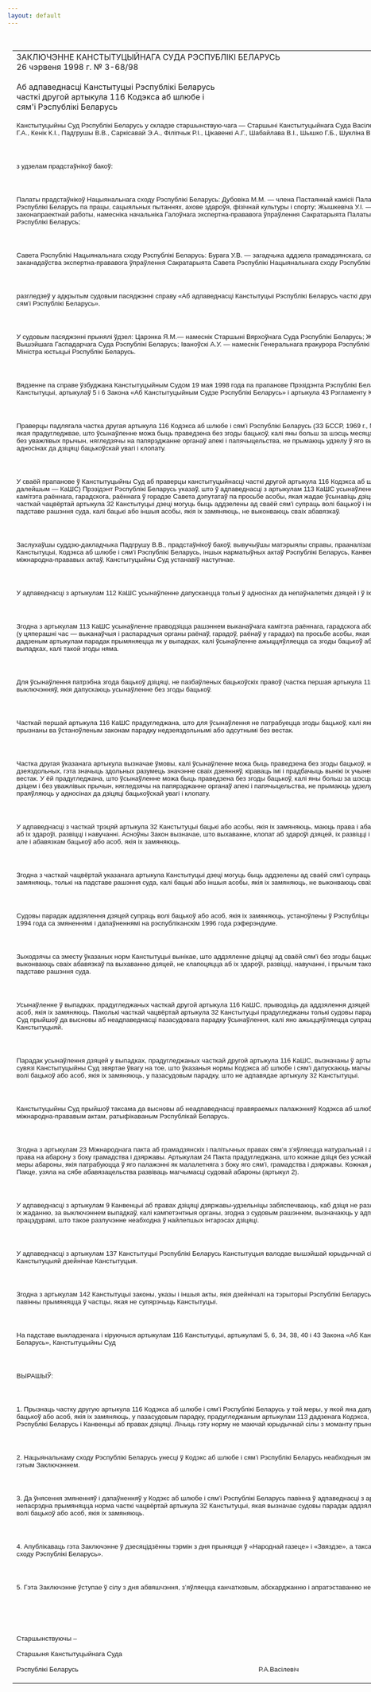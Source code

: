 ```yaml
---
layout: default
---
```


<div style="margin: 0px auto; width: 1000px;">

<div id="flag">

 

</div>

<div id="fixedWidth">

<div id="body">

<div id="columnSpanned">

<div id="content" style="margin: 10px">

<table>
<colgroup>
<col style="width: 100%" />
</colgroup>
<tbody>
<tr class="odd">
<td><div data-align="center" style="text-transform: uppercase;">
Заключэнне Канстытуцыйнага Суда Рэспублікі Беларусь
</div>
<div data-align="center">
26 чэрвеня 1998 г. № 3-68/98
</div>
<div data-align="left" style="width: 400px; margin-top: 20px; margin-bottom: 20px;">
Аб адпаведнасці Канстытуцыі Рэспублікі Беларусь часткі другой артыкула 116 Кодэкса аб шлюбе і сям'і Рэспублікі Беларусь
</div>
<p><span style="font-size: 10pt; font-family: Arial">Канстытуцыйны Суд Рэспублікі Беларусь у складзе старшынствую-чага — Старшыні Канстытуцыйнага Суда Васілевіча Р.А., суддзяў Бойка Т.С., Вараб’я Г.А., Кенік К.І., Падгрушы В.В., Саркісавай Э.А., Філіпчык Р.І., Цікавенкі А.Г., Шабайлава В.І., Шышко Г.Б., Шукліна В.З.</span></p>
<p><span style="font-size: 10pt; font-family: Arial"></span></p>
<p> </p>
<p><span style="font-size: 10pt; font-family: Arial">з удзелам прадстаўнікоў бакоў:</span></p>
<p><span style="font-size: 10pt; font-family: Arial"></span></p>
<p> </p>
<p><span style="font-size: 10pt; font-family: Arial">Палаты прадстаўнікоў Нацыянальнага сходу Рэспублікі Беларусь: Дубовіка М.М. — члена Пастаяннай камісіі Палаты прадстаўнікоў Нацыянальнага сходу Рэспублікі Беларусь па працы, сацыяльных пытаннях, ахове здароўя, фізічнай культуры і спорту; Жышкевіча У.I. — начальніка ўпраўлення законапраектнай работы, намесніка начальніка Галоўнага экспертна-прававога ўпраўлення Сакратарыята Палаты прадстаўнікоў Нацыянальнага сходу Рэспублікі Беларусь;</span></p>
<p><span style="font-size: 10pt; font-family: Arial"></span></p>
<p> </p>
<p><span style="font-size: 10pt; font-family: Arial">Савета Рэспублікі Нацыянальнага сходу Рэспублікі Беларусь: Бурага У.В. — загадчыка аддзела грамадзянскага, сацыяльнага і гаспадарчага заканадаўства экспертна-прававога ўпраўлення Сакратарыята Савета Рэспублікі Нацыянальнага сходу Рэспублікі Беларусь</span></p>
<p><span style="font-size: 10pt; font-family: Arial"></span></p>
<p> </p>
<p><span style="font-size: 10pt; font-family: Arial">разгледзеў у адкрытым судовым пасяджэнні справу «Аб адпаведнасці Канстытуцыі Рэспублікі Беларусь часткі другой артыкула 116 Кодэкса аб шлюбе і сям’і Рэспублікі Беларусь».</span></p>
<p><span style="font-size: 10pt; font-family: Arial"></span></p>
<p> </p>
<p><span style="font-size: 10pt; font-family: Arial">У судовым пасяджэнні прынялі ўдзел: Царэнка Я.М.— намеснік Старшыні Вярхоўнага Суда Рэспублікі Беларусь; Ждановіч І.М. — намеснік Старшыні Вышэйшага Гаспадарчага Суда Рэспублікі Беларусь; Іваноўскі А.У. — намеснік Генеральнага пракурора Рэспублікі Беларусь; Сяргеева В.Г. — намеснік Міністра юстыцыі Рэспублікі Беларусь.</span></p>
<p><span style="font-size: 10pt; font-family: Arial"></span></p>
<p> </p>
<p><span style="font-size: 10pt; font-family: Arial">Вядзенне па справе ўзбуджана Канстытуцыйным Судом 19 мая 1998 года па прапанове Прэзідэнта Рэспублікі Беларусь на падставе артыкула 116 Канстытуцыі, артыкулаў 5 і 6 Закона «Аб Канстытуцыйным Судзе Рэспублікі Беларусь» і артыкула 43 Рэгламенту Канстытуцыйнага Суда.</span></p>
<p><span style="font-size: 10pt; font-family: Arial"></span></p>
<p> </p>
<p><span style="font-size: 10pt; font-family: Arial">Праверцы падлягала частка другая артыкула 116 Кодэкса аб шлюбе і сям’і Рэспублікі Беларусь (ЗЗ БССР, 1969 г., № 17, арт.278; 1990 г., № 22, арт. 451), якая прадугледжвае, што ўсынаўленне можа быць праведзена без згоды бацькоў, калі яны больш за шэсць месяцаў не пражываюць сумесна з дзіцем і без уважлівых прычын, нягледзячы на папярэджанне органаў апекі і папячыцельства, не прымаюць удзелу ў яго выхаванні і ўтрыманні, не праяўляюць у адносінах да дзіцяці бацькоўскай увагі і клопату.</span></p>
<p><span style="font-size: 10pt; font-family: Arial"></span></p>
<p> </p>
<p><span style="font-size: 10pt; font-family: Arial">У сваёй прапанове ў Канстытуцыйны Суд аб праверцы канстытуцыйнасці часткі другой артыкула 116 Кодэкса аб шлюбе і сям’і Рэспублікі Беларусь (у далейшым — КаШС) Прэзідэнт Рэспублікі Беларусь указаў, што ў адпаведнасці з артыкулам 113 КаШС усынаўленне праводзіцца рашэннем выканаўчага камітэта раённага, гарадскога, раённага ў горадзе Савета дэпутатаў па просьбе асобы, якая жадае ўсынавіць дзіця. У прапанове адзначана, што згодна з часткай чацвёртай артыкула 32 Канстытуцыі дзеці могуць быць аддзелены ад сваёй сям’і супраць волі бацькоў і іншых асоб, якія іх замяняюць, толькі на падставе рашэння суда, калі бацькі або іншыя асобы, якія іх замяняюць, не выконваюць сваіх абавязкаў.</span></p>
<p><span style="font-size: 10pt; font-family: Arial"></span></p>
<p> </p>
<p><span style="font-size: 10pt; font-family: Arial">Заслухаўшы суддзю-дакладчыка Падгрушу В.В., прадстаўнікоў бакоў, вывучыўшы матэрыялы справы, прааналізаваўшы адпаведныя палажэнні Канстытуцыі, Кодэкса аб шлюбе і сям’і Рэспублікі Беларусь, іншых нарматыўных актаў Рэспублікі Беларусь, Канвенцыі аб правах дзіцяці і іншых міжнародна-прававых актаў, Канстытуцыйны Суд устанавіў наступнае.</span></p>
<p><span style="font-size: 10pt; font-family: Arial"></span></p>
<p> </p>
<p><span style="font-size: 10pt; font-family: Arial">У адпаведнасці з артыкулам 112 КаШС усынаўленне дапускаецца толькі ў адносінах да непаўналетніх дзяцей і ў іх інтарэсах.</span></p>
<p><span style="font-size: 10pt; font-family: Arial"></span></p>
<p> </p>
<p><span style="font-size: 10pt; font-family: Arial">Згодна з артыкулам 113 КаШС усынаўленне праводзіцца рашэннем выканаўчага камітэта раённага, гарадскога або раённага ў горадзе Савета дэпутатаў (у цяперашні час — выканаўчыя і распарадчыя органы раёнаў, гарадоў, раёнаў у гарадах) па просьбе асобы, якая жадае ўсынавіць дзіця. Прадугледжаны дадзеным артыкулам парадак прымяняецца як у выпадках, калі ўсынаўленне ажыццяўляецца са згоды бацькоў або асоб, якія іх замяняюць, так і ў выпадках, калі такой згоды няма.</span></p>
<p><span style="font-size: 10pt; font-family: Arial"></span></p>
<p> </p>
<p><span style="font-size: 10pt; font-family: Arial">Для ўсынаўлення патрэбна згода бацькоў дзіцяці, не пазбаўленых бацькоўскіх правоў (частка першая артыкула 115 КаШС). З гэтага правіла ёсць некалькі выключэнняў, якія дапускаюць усынаўленне без згоды бацькоў.</span></p>
<p><span style="font-size: 10pt; font-family: Arial"></span></p>
<p> </p>
<p><span style="font-size: 10pt; font-family: Arial">Часткай першай артыкула 116 КаШС прадугледжана, што для ўсынаўлення не патрабуецца згоды бацькоў, калі яны пазбаўлены бацькоўскіх правоў або прызнаны ва ўстаноўленым законам парадку недзеяздольнымі або адсутнымі без вестак.</span></p>
<p><span style="font-size: 10pt; font-family: Arial"></span></p>
<p> </p>
<p><span style="font-size: 10pt; font-family: Arial">Частка другая ўказанага артыкула вызначае ўмовы, калі ўсынаўленне можа быць праведзена без згоды бацькоў, не пазбаўленых бацькоўскіх правоў, дзеяздольных, гэта значыць здольных разумець значэнне сваіх дзеянняў, кіраваць імі і прадбачыць вынікі іх учынення, і не прызнаных адсутнымі без вестак. У ёй прадугледжана, што ўсынаўленне можа быць праведзена без згоды бацькоў, калі яны больш за шэсць месяцаў не пражываюць сумесна з дзіцем і без уважлівых прычын, нягледзячы на папярэджанне органаў апекі і папячыцельства, не прымаюць удзелу ў яго выхаванні і ўтрыманні, не праяўляюць у адносінах да дзіцяці бацькоўскай увагі і клопату.</span></p>
<p><span style="font-size: 10pt; font-family: Arial"></span></p>
<p> </p>
<p><span style="font-size: 10pt; font-family: Arial">У адпаведнасці з часткай трэцяй артыкула 32 Канстытуцыі бацькі або асобы, якія іх замяняюць, маюць права і абавязаны выхоўваць дзяцей, клапаціцца аб іх здароўі, развіцці і навучанні. Асноўны Закон вызначае, што выхаванне, клопат аб здароўі дзяцей, іх развіцці і навучанні з’яўляецца не толькі правам, але і абавязкам бацькоў або асоб, якія іх замяняюць.</span></p>
<p><span style="font-size: 10pt; font-family: Arial"></span></p>
<p> </p>
<p><span style="font-size: 10pt; font-family: Arial">Згодна з часткай чацвёртай указанага артыкула Канстытуцыі дзеці могуць быць аддзелены ад сваёй сям’і супраць волі бацькоў і іншых асоб, якія іх замяняюць, толькі на падставе рашэння суда, калі бацькі або іншыя асобы, якія іх замяняюць, не выконваюць сваіх абавязкаў.</span></p>
<p><span style="font-size: 10pt; font-family: Arial"></span></p>
<p> </p>
<p><span style="font-size: 10pt; font-family: Arial">Судовы парадак аддзялення дзяцей супраць волі бацькоў або асоб, якія іх замяняюць, устаноўлены ў Рэспубліцы Беларусь з прыняццем Канстытуцыі 1994 года са змяненнямі і дапаўненнямі на рэспубліканскім 1996 года рэферэндуме.</span></p>
<p><span style="font-size: 10pt; font-family: Arial"></span></p>
<p> </p>
<p><span style="font-size: 10pt; font-family: Arial">Зыходзячы са зместу ўказаных норм Канстытуцыі вынікае, што аддзяленне дзіцяці ад сваёй сям’і без згоды бацькоў магчыма ў выпадках, калі бацькі не выконваюць сваіх абавязкаў па выхаванню дзяцей, не клапоцяцца аб іх здароўі, развіцці, навучанні, і прычым такое аддзяленне магчыма толькі на падставе рашэння суда.</span></p>
<p><span style="font-size: 10pt; font-family: Arial"></span></p>
<p> </p>
<p><span style="font-size: 10pt; font-family: Arial">Усынаўленне ў выпадках, прадугледжаных часткай другой артыкула 116 КаШС, прыводзіць да аддзялення дзяцей ад сваёй сям’і супраць волі бацькоў або асоб, якія іх замяняюць. Паколькі часткай чацвёртай артыкула 32 Канстытуцыі прадугледжаны толькі судовы парадак такога аддзялення, Канстытуцыйны Суд прыйшоў да высновы аб неадпаведнасці пазасудовага парадку ўсынаўлення, калі яно ажыццяўляецца супраць волі бацькоў, парадку, устаноўленаму Канстытуцыяй.</span></p>
<p><span style="font-size: 10pt; font-family: Arial"></span></p>
<p> </p>
<p><span style="font-size: 10pt; font-family: Arial">Парадак усынаўлення дзяцей у выпадках, прадугледжаных часткай другой артыкула 116 КаШС, вызначаны ў артыкуле 113 дадзенага Кодэкса. У гэтай сувязі Канстытуцыйны Суд звяртае ўвагу на тое, што ўказаныя нормы Кодэкса аб шлюбе і сям’і дапускаюць магчымасць усынаўлення дзяцей супраць волі бацькоў або асоб, якія іх замяняюць, у пазасудовым парадку, што не адпавядае артыкулу 32 Канстытуцыі.</span></p>
<p><span style="font-size: 10pt; font-family: Arial"></span></p>
<p> </p>
<p><span style="font-size: 10pt; font-family: Arial">Канстытуцыйны Суд прыйшоў таксама да высновы аб неадпаведнасці правяраемых палажэнняў Кодэкса аб шлюбе і сям’і Рэспублікі Беларусь міжнародна-прававым актам, ратыфікаваным Рэспублікай Беларусь.</span></p>
<p><span style="font-size: 10pt; font-family: Arial"></span></p>
<p> </p>
<p><span style="font-size: 10pt; font-family: Arial">Згодна з артыкулам 23 Міжнароднага пакта аб грамадзянскіх і палітычных правах сям’я з’яўляецца натуральнай і асноўнай ячэйкай грамадства і мае права на абарону з боку грамадства і дзяржавы. Артыкулам 24 Пакта прадугледжана, што кожнае дзіця без усякай дыскрымінацыі мае права на такія меры абароны, якія патрабуюцца ў яго палажэнні як малалетняга з боку яго сям’і, грамадства і дзяржавы. Кожная дзяржава, якая ўдзельнічае ў гэтым Пакце, узяла на сябе абавязацельства развіваць магчымасці судовай абароны (артыкул 2).</span></p>
<p><span style="font-size: 10pt; font-family: Arial"></span></p>
<p> </p>
<p><span style="font-size: 10pt; font-family: Arial">У адпаведнасці з артыкулам 9 Канвенцыі аб правах дзіцяці дзяржавы-удзельніцы забяспечваюць, каб дзіця не разлучалася са сваімі бацькамі насуперак іх жаданню, за выключэннем выпадкаў, калі кампетэнтныя органы, згодна з судовым рашэннем, вызначаюць у адпаведнасці з прымянімым законам і працэдурамі, што такое разлучэнне неабходна ў найлепшых інтарэсах дзіцяці.</span></p>
<p><span style="font-size: 10pt; font-family: Arial"></span></p>
<p> </p>
<p><span style="font-size: 10pt; font-family: Arial">У адпаведнасці з артыкулам 137 Канстытуцыі Рэспублікі Беларусь Канстытуцыя валодае вышэйшай юрыдычнай сілай. У выпадку разыходжання закона з Канстытуцыяй дзейнічае Канстытуцыя.</span></p>
<p><span style="font-size: 10pt; font-family: Arial"></span></p>
<p> </p>
<p><span style="font-size: 10pt; font-family: Arial">Згодна з артыкулам 142 Канстытуцыі законы, указы і іншыя акты, якія дзейнічалі на тэрыторыі Рэспублікі Беларусь да ўвядзення ў дзеянне Канстытуцыі, павінны прымяняцца ў частцы, якая не супярэчыць Канстытуцыі.</span></p>
<p><span style="font-size: 10pt; font-family: Arial"></span></p>
<p> </p>
<p><span style="font-size: 10pt; font-family: Arial">На падставе выкладзенага і кіруючыся артыкулам 116 Канстытуцыі, артыкуламі 5, 6, 34, 38, 40 і 43 Закона «Аб Канстытуцыйным Судзе Рэспублікі Беларусь», Канстытуцыйны Суд</span></p>
<p><span style="font-size: 10pt; font-family: Arial"></span></p>
<p> </p>
<p><span style="font-size: 10pt; font-family: Arial; mso-bidi-font-weight: bold">ВЫРАШЫЎ:</span></p>
<p><span style="font-size: 10pt; font-family: Arial"></span></p>
<p> </p>
<p><span style="font-size: 10pt; font-family: Arial">1. Прызнаць частку другую артыкула 116 Кодэкса аб шлюбе і сям’і Рэспублікі Беларусь у той меры, у якой яна дапускае ўсынаўленне дзяцей без згоды бацькоў або асоб, якія іх замяняюць, у пазасудовым парадку, прадугледжаным артыкулам 113 дадзенага Кодэкса, не адпавядаючай Канстытуцыі Рэспублікі Беларусь і Канвенцыі аб правах дзіцяці. Лічыць гэту норму не маючай юрыдычнай сілы з моманту прыняцця гэтага Заключэння.</span></p>
<p><span style="font-size: 10pt; font-family: Arial"></span></p>
<p> </p>
<p><span style="font-size: 10pt; font-family: Arial">2. Нацыянальнаму сходу Рэспублікі Беларусь унесці ў Кодэкс аб шлюбе і сям’і Рэспублікі Беларусь неабходныя змяненні і дапаўненні ў адпаведнасці з гэтым Заключэннем.</span></p>
<p><span style="font-size: 10pt; font-family: Arial"></span></p>
<p> </p>
<p><span style="font-size: 10pt; font-family: Arial">3. Да ўнясення змяненняў і дапаўненняў у Кодэкс аб шлюбе і сям’і Рэспублікі Беларусь павінна ў адпаведнасці з артыкуламі 137 і 142 Канстытуцыі непасрэдна прымяняцца норма часткі чацвёртай артыкула 32 Канстытуцыі, якая вызначае судовы парадак аддзялення дзяцей ад сваёй сям’і супраць волі бацькоў або асоб, якія іх замяняюць.</span></p>
<p><span style="font-size: 10pt; font-family: Arial"></span></p>
<p> </p>
<p><span style="font-size: 10pt; font-family: Arial">4. Апублікаваць гэта Заключэнне ў дзесяцідзённы тэрмін з дня прыняцця ў «Народнай газеце» і «Звяздзе», а таксама ў «Ведамасцях Нацыянальнага сходу Рэспублікі Беларусь».</span></p>
<p><span style="font-size: 10pt; font-family: Arial"></span></p>
<p> </p>
<p><span style="font-size: 10pt; font-family: Arial">5. Гэта Заключэнне ўступае ў сілу з дня абвяшчэння, з’яўляецца канчатковым, абскарджанню і апратэставанню не падлягае.</span></p>
<p><span style="font-size: 10pt; font-family: Arial"></span></p>
<p> </p>
<p><span style="font-size: 10pt; font-family: Arial"></span></p>
<p> </p>
<p><span style="font-size: 10pt; font-family: Arial">Старшынствуючы –</span></p>
<p><span style="font-size: 10pt; font-family: Arial">Старшыня Канстытуцыйнага Суда</span></p>
<p><span style="font-size: 10pt; font-family: Arial">Рэспублікі Беларусь <span style="mso-tab-count: 4">                                      </span><span style="mso-tab-count: 2">                        </span><span style="mso-tab-count: 3">                                   </span>Р.А.Васілевіч</span></p></td>
</tr>
</tbody>
</table>

</div>

<div class="terminator">

 

</div>

</div>

</div>

</div>

</div>
